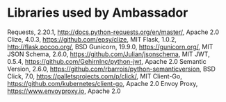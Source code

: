 # Libraries used by Ambassador

Requests, 2.20.1, http://docs.python-requests.org/en/master/, Apache 2.0
Clize, 4.0.3, https://github.com/epsy/clize, MIT
Flask, 1.0.2, http://flask.pocoo.org/, BSD
Gunicorn, 19.9.0, https://gunicorn.org/, MIT
JSON Schema, 2.6.0, https://github.com/Julian/jsonschema, MIT
JWT, 0.5.4, https://github.com/GehirnInc/python-jwt, Apache 2.0
Semantic Version, 2.6.0, https://github.com/rbarrois/python-semanticversion, BSD
Click, 7.0, https://palletsprojects.com/p/click/, MIT
Client-Go, https://github.com/kubernetes/client-go, Apache 2.0
Envoy Proxy, https://www.envoyproxy.io, Apache 2.0